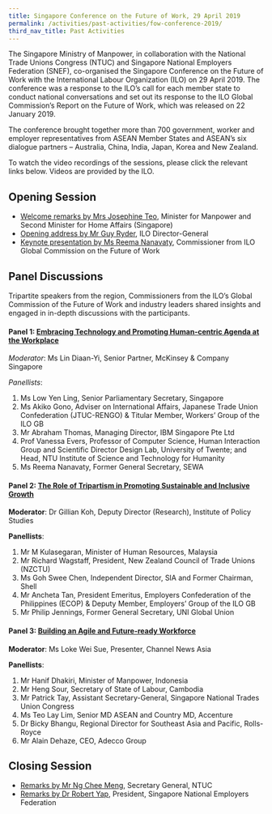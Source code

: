 ```yaml
---
title: Singapore Conference on the Future of Work, 29 April 2019 
permalink: /activities/past-activities/fow-conference-2019/
third_nav_title: Past Activities
---
```

The Singapore Ministry of Manpower, in collaboration with the National Trade Unions Congress (NTUC) and Singapore National Employers Federation (SNEF), co-organised the Singapore Conference on the Future of Work with the International Labour Organization (ILO) on 29 April 2019. The conference was a response to the ILO’s call for each member state to conduct national conversations and set out its response to the ILO Global Commission’s Report on the Future of Work, which was released on 22 January 2019. 

The conference brought together more than 700 government, worker and employer representatives from ASEAN Member States and ASEAN’s six dialogue partners – Australia, China, India, Japan, Korea and New Zealand. 

To watch the video recordings of the sessions, please click the relevant links below. Videos are provided by the ILO.  

## Opening Session 

- [Welcome remarks by Mrs Josephine Teo](https://www.youtube.com/watch?v=gvwC77iU5M0&t=104s), Minister for Manpower and Second Minister for Home Affairs (Singapore)
- [Opening address by Mr Guy Ryder](https://www.youtube.com/watch?v=9vEm_RGhcno), ILO Director-General
- [Keynote presentation by Ms Reema Nanavaty](https://www.youtube.com/watch?v=_jqyXqOZbd0), Commissioner from ILO Global Commission on the Future of Work

## Panel Discussions 
Tripartite speakers from the region, Commissioners from the ILO’s Global Commission of the Future of Work and industry leaders shared insights and engaged in in-depth discussions with the participants. 

#### Panel 1: [Embracing Technology and Promoting Human-centric Agenda at the Workplace](https://www.youtube.com/watch?v=xXyoO1q8weg)

  _Moderator_: Ms Lin Diaan-Yi, Senior Partner, McKinsey & Company Singapore

  _Panellists_:
  1. Ms Low Yen Ling, Senior Parliamentary Secretary, Singapore
  2. Ms Akiko Gono, Adviser on International Affairs, Japanese Trade Union Confederation (JTUC-RENGO) & Titular Member, Workers’ Group of the ILO GB
  3. Mr Abraham Thomas, Managing Director, IBM Singapore Pte Ltd
  4. Prof Vanessa Evers, Professor of Computer Science, Human Interaction Group and Scientific Director Design Lab, University of Twente; and Head, NTU Institute of Science and Technology for Humanity
  5. Ms Reema Nanavaty, Former General Secretary, SEWA

#### Panel 2: [The Role of Tripartism in Promoting Sustainable and Inclusive Growth](https://www.youtube.com/watch?v=-ECYScP8P3w)

  **Moderator**: Dr Gillian Koh, Deputy Director (Research), Institute of Policy Studies

  **Panellists**: 
  1. Mr M Kulasegaran, Minister of Human Resources, Malaysia
  2. Mr Richard Wagstaff, President, New Zealand Council of Trade Unions (NZCTU)
  3. Ms Goh Swee Chen, Independent Director, SIA and Former Chairman, Shell
  4. Mr Ancheta Tan, President Emeritus, Employers Confederation of the Philippines (ECOP) & Deputy Member, Employers’ Group of the ILO GB
  5. Mr Philip Jennings, Former General Secretary, UNI Global Union

#### Panel 3: [Building an Agile and Future-ready Workforce](https://www.youtube.com/watch?v=pv9AonYr7W4)

  **Moderator**: Ms Loke Wei Sue, Presenter, Channel News Asia

  **Panellists**: 
  1. Mr Hanif Dhakiri, Minister of Manpower, Indonesia
  2. Mr Heng Sour, Secretary of State of Labour, Cambodia
  3. Mr Patrick Tay, Assistant Secretary-General, Singapore National Trades Union Congress
  4. Ms Teo Lay Lim, Senior MD ASEAN and Country MD, Accenture 
  5. Dr Bicky Bhangu, Regional Director for Southeast Asia and Pacific, Rolls-Royce
  6. Mr Alain Dehaze, CEO, Adecco Group

## Closing Session
- [Remarks by Mr Ng Chee Meng](https://www.youtube.com/watch?v=k4Sd18M0-78), Secretary General, NTUC
- [Remarks by Dr Robert Yap](https://www.youtube.com/watch?v=MtAEdjsrQJc), President, Singapore National Employers Federation
